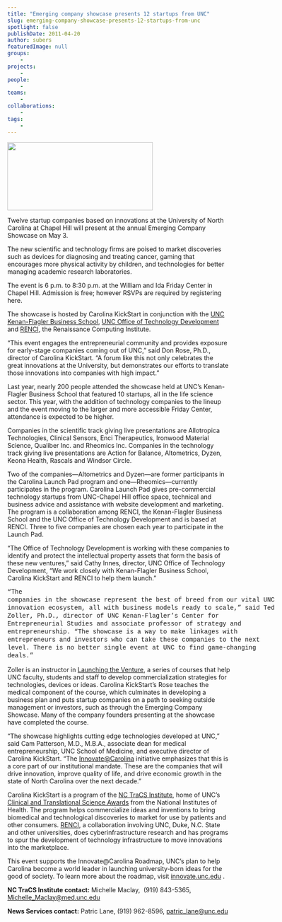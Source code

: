 ```yaml
---
title: "Emerging company showcase presents 12 startups from UNC"
slug: emerging-company-showcase-presents-12-startups-from-unc
spotlight: false
publishDate: 2011-04-20
author: subers
featuredImage: null
groups:
    - 
projects:
    - 
people:
    - 
teams: 
    - 
collaborations:
    - 
tags:
    -
---
```


<em><img class="alignleft wp-image-7375 " title="carolina_kickstart_logo" src="https://www.renci.org/wp-content/uploads/2011/04/carolina_kickstart_logo-630x295.jpg" alt="" width="329" height="154" /></em>

Twelve startup companies based on innovations at the University of North Carolina at Chapel Hill will present at the annual Emerging Company Showcase on May 3.

The new scientific and technology firms are poised to market discoveries such as devices for diagnosing and treating cancer, gaming that encourages more physical activity by children, and technologies for better managing academic research laboratories. <!--more-->

The event is 6 p.m. to 8:30 p.m. at the William and Ida Friday Center in Chapel Hill. Admission is free; however RSVPs are required by registering here.

The showcase is hosted by Carolina KickStart in conjunction with the <a href="http://www.kenan-flagler.unc.edu/Programs/MBA/concentration/entrepreneurial/index.cfm">UNC Kenan-Flagler Business School</a>, <a href="http://otd.unc.edu/">UNC Office of Technology Development</a> and <a href="https://www.renci.org/">RENCI</a>, the Renaissance Computing Institute.

“This event engages the entrepreneurial community and provides exposure for early-stage companies coming out of UNC,” said Don Rose, Ph.D., director of Carolina KickStart. “A forum like this not only celebrates the great innovations at the University, but demonstrates our efforts to translate those innovations into companies with high impact.”

Last year, nearly 200 people attended the showcase held at UNC’s Kenan-Flagler Business School that featured 10 startups, all in the life science sector. This year, with the addition of technology companies to the lineup and the event moving to the larger and more accessible Friday Center, attendance is expected to be higher.

Companies in the scientific track giving live presentations are Allotropica Technologies, Clinical Sensors, Enci Therapeutics, Ironwood Material Science, Qualiber Inc. and Rheomics Inc. Companies in the technology track giving live presentations are Action for Balance, Altometrics, Dyzen, Keona Health, Rascals and Windsor Circle.

Two of the companies—Altometrics and Dyzen—are former participants in the Carolina Launch Pad program and one—Rheomics—currently participates in the program. Carolina Launch Pad gives pre-commercial technology startups from UNC-Chapel Hill office space, technical and business advice and assistance with website development and marketing. The program is a collaboration among RENCI, the Kenan-Flagler Business School and the UNC Office of Technology Development and is based at RENCI. Three to five companies are chosen each year to participate in the Launch Pad.

“The Office of Technology Development is working with these companies to identify and protect the intellectual property assets that form the basis of these new ventures,” said Cathy Innes, director, UNC Office of Technology Development, “We work closely with Kenan-Flagler Business School, Carolina KickStart and RENCI to help them launch.”

<span style="font-family: Consolas, Monaco, 'Courier New', Courier, monospace; line-height: 18px; white-space: pre;">“The companies in the showcase represent the best of breed from our vital UNC innovation ecosystem, all with business models ready to scale,” said Ted Zoller, Ph.D., director of UNC Kenan-Flagler’s Center for Entrepreneurial Studies and associate professor of strategy and entrepreneurship. “The showcase is a way to make linkages with entrepreneurs and investors who can take these companies to the next level. There is no better single event at UNC to find game-changing deals.”</span>

Zoller is an instructor in <a href="http://www.kenan-flagler.unc.edu/Programs/MBA/concentration/entrepreneurial/launch/">Launching the Venture</a>, a series of courses that help UNC faculty, students and staff to develop commercialization strategies for technologies, devices or ideas. Carolina KickStart’s Rose teaches the medical component of the course, which culminates in developing a business plan and puts startup companies on a path to seeking outside management or investors, such as through the Emerging Company Showcase. Many of the company founders presenting at the showcase have completed the course.

“The showcase highlights cutting edge technologies developed at UNC,” said Cam Patterson, M.D., M.B.A., associate dean for medical entrepreneurship, UNC School of Medicine, and executive director of Carolina KickStart. “The <a href="http://innovate.unc.edu">Innovate@Carolina</a> initiative emphasizes that this is a core part of our institutional mandate. These are the companies that will drive innovation, improve quality of life, and drive economic growth in the state of North Carolina over the next decade.”

Carolina KickStart is a program of the <a href="http://tracs.unc.edu">NC TraCS Institute</a>, home of UNC’s <a href="http://www.ctsaweb.org/">Clinical and Translational Science Awards</a> from the National Institutes of Health. The program helps commercialize ideas and inventions to bring biomedical and technological discoveries to market for use by patients and other consumers. <a href="https://www.renci.org/">RENCI</a>, a collaboration involving UNC, Duke, N.C. State and other universities, does cyberinfrastructure research and has programs to spur the development of technology infrastructure to move innovations into the marketplace.

This event supports the Innovate@Carolina Roadmap, UNC’s plan to help Carolina become a world leader in launching university-born ideas for the good of society. To learn more about the roadmap, visit <a href="http://innovate.unc.edu/">innovate.unc.edu</a> .

<strong>NC TraCS Institute contact:</strong> Michelle Maclay,  (919) 843-5365, <a href="mailto:Michelle_Maclay@med.unc.edu">Michelle_Maclay@med.unc.edu</a>

<strong>News Services contact:</strong> Patric Lane, (919) 962-8596, <a href="mailto:patric_lane@unc.edu">patric_lane@unc.edu</a>

<!--old tags

["Altometrics","Carolina KickStart","Carolina Launch Pad","Dyzen","Kenan-Flagler Business School","Rheomics","UNC Office of Technology Development"]

-->
